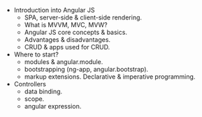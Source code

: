 * Introduction into Angular JS
    - SPA, server-side & client-side rendering.
    - What is MVVM, MVC, MVW?
    - Angular JS core concepts & basics.
    - Advantages & disadvantages.
    - CRUD & apps used for CRUD.
* Where to start?
    - modules & angular.module.
    - bootstrapping (ng-app, angular.bootstrap).
    - markup extensions. Declarative & imperative programming.
* Controllers
    - data binding.
    - scope.
    - angular expression.
